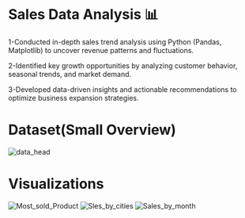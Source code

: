 # Sales Data Analysis 📊

1-Conducted in-depth sales trend analysis using Python (Pandas, Matplotlib) to uncover revenue patterns and fluctuations.


2-Identified key growth opportunities by analyzing customer behavior, seasonal trends, and market demand.


3-Developed data-driven insights and actionable recommendations to optimize business expansion strategies.


# Dataset(Small Overview)
![data_head](https://github.com/user-attachments/assets/b6b6a715-8f0a-4679-a7c3-e1b92ffbeecf)

# Visualizations
![Most_sold_Product](https://github.com/user-attachments/assets/5751b41d-f917-46fd-b12b-8781b8b72bdb)
![Sles_by_cities](https://github.com/user-attachments/assets/3f108807-443a-4000-8825-8f6562e9bf5f)
![Sales_by_month](https://github.com/user-attachments/assets/ac3a6f81-5b4d-4fea-88ec-9c6957b55b58)
